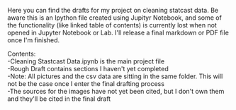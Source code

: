 Here you can find the drafts for my project on cleaning statcast data. Be aware this is an Ipython file created using Jupityr Notebook, and some of the functionality (like linked table of contents) is currently lost when not opened in Jupyter Notebook or Lab. I'll release a final markdown or PDF file once I'm finished.
<br/>


Contents:<br />
  -Cleaning Stastcast Data.ipynb is the main project file<br />
  -Rough Draft contains sections I haven't yet completed<br />
  -Note: All pictures and the csv data are sitting in the same folder. This will not be the case once I enter the final drafting          process<br />
  -The sources for the images have not yet been cited, but I don't own them and they'll be cited in the final draft<br />
